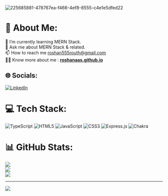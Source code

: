 ![225685881-478767ea-f466-4ef8-8555-c4e1e5dfed22](https://user-images.githubusercontent.com/112805297/225855565-91bedeed-ad24-485c-b2ba-b77d632c7051.png)

# 💫 About Me:
🌱 I’m currently learning MERN Stack. <br>💬 Ask me about MERN Stack & related.<br>📫 How to reach me roshan555routh@gmail.com<br>👨‍💻 Know more about me : **[roshanaas.github.io](https://roshanaas.github.io/)**


## 🌐 Socials:
[![LinkedIn](https://img.shields.io/badge/LinkedIn-%230077B5.svg?logo=linkedin&logoColor=white)](https://linkedin.com/in/https://www.linkedin.com/in/roshan-kr-routh/) 

# 💻 Tech Stack:
![TypeScript](https://img.shields.io/badge/typescript-%23007ACC.svg?style=for-the-badge&logo=typescript&logoColor=white) ![HTML5](https://img.shields.io/badge/html5-%23E34F26.svg?style=for-the-badge&logo=html5&logoColor=white) ![JavaScript](https://img.shields.io/badge/javascript-%23323330.svg?style=for-the-badge&logo=javascript&logoColor=%23F7DF1E) ![CSS3](https://img.shields.io/badge/css3-%231572B6.svg?style=for-the-badge&logo=css3&logoColor=white) ![Express.js](https://img.shields.io/badge/express.js-%23404d59.svg?style=for-the-badge&logo=express&logoColor=%2361DAFB) ![Chakra](https://img.shields.io/badge/chakra-%234ED1C5.svg?style=for-the-badge&logo=chakraui&logoColor=white)
# 📊 GitHub Stats:
![](https://github-readme-stats.vercel.app/api?username=RoshanAAS&theme=dark&hide_border=false&include_all_commits=false&count_private=false)<br/>
![](https://github-readme-streak-stats.herokuapp.com/?user=RoshanAAS&theme=dark&hide_border=false)<br/>
![](https://github-readme-stats.vercel.app/api/top-langs/?username=RoshanAAS&theme=dark&hide_border=false&include_all_commits=false&count_private=false&layout=compact)

---
[![](https://visitcount.itsvg.in/api?id=RoshanAAS&icon=0&color=0)](https://visitcount.itsvg.in)

<!-- Proudly created with GPRM ( https://gprm.itsvg.in ) -->

